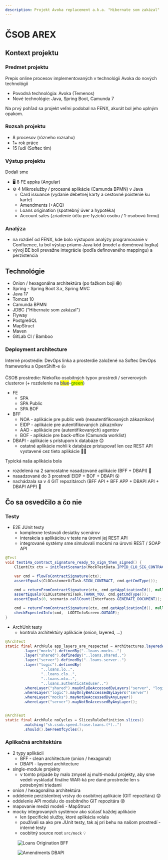 ```yaml
---
description: Projekt Avoka replacement a.k.a. "Hibernate som zakázal"
---
```


# ČSOB AREX

## Kontext projektu

### Predmet projektu

Prepis online procesov implementovaných v technológii Avoka do nových technológií&#x20;

* Povodná technológia: Avoka (Temenos)
* Nové technológie: Java, Spring Boot, Camunda 7

Na prvý pohľad sa projekt veľmi podobal na FENX, akurát bol jeho uplným opakom.

### Rozsah projektu

* 8 procesov (rôzneho rozsahu)
* 1+ rok práce
* 15 ľudí (Softec tím)

### Výstup projektu

Dodali sme

* 🖥️ 8 FE appka (Angular)
* ⚙️ 4 Mikroslužby / procesné aplikácie (Camunda BPMN) v Java
  * Card issuance (vydanie debetnej karty a cestovné poistenie ku karte)
  * Amendments (+ACQ)
  * Loans origination (spotrebný úver a hypotéka)
  * Account sales (zriadenie účtu pre fyzickú osobu / 1-osobovú firmu)

### Analýza

* na rozdieľ od FENX, kde bolo výstupom analýzy programovanie v Confluence, tu bol výstup priamo Java kód (model a doménová logika)
* vývoj BE boli prevažne integrácie (podľa definovaného mappingu) a perzistencia

## Technológie

* Onion / hexagonálna architektúra (po ťažkom boji 😁)
* Spring - Spring Boot 3.x, Spring MVC
* Java 17
* Tomcat 10
* Camunda BPMN
* JDBC ("Hibernate som zakázal")
* Flyway
* PostgreSQL
* MapStruct
* Maven
* GitLab CI / Bamboo

### Deployment architecture

Interné prostredie: DevOps linka a prosterdie založené na Softec DevOps frameworku a OpenShift-e 👍

ČSOB prostredie: Niekoľko osobitných typov prostredí / serverových clusterov (+ rozdelenie na <mark style="color:blue;">blue</mark>-<mark style="color:green;">green</mark>)

* FE
  * SPA
  * SPA Public
  * SPA BOF
* BFF&#x20;
  * NOA - aplikácie pre public web (neautentifikovaných zákazníkov)
  * EIDP - aplikácie pre autentifikovaných zákazníkov
  * AAD - aplikácie pre (autentifikovaných) agentov
  * BOF - aplikácie pre back-office (Camunda worklist)
* DBAPI - aplikácie s prístupom k databáze 😊
  * ostatné aplikácie mohli k databáze pristupovať len cez REST API vystavené cez tieto aplikácie 🤷‍♂️

Typická naša aplikácia bola&#x20;

* rozdelená na 2 samostatne nasadzované aplikácie (BFF + DBAPI) 🤔
* nasadzované do 3 prostredí EIDP + BOF + DBAPI 😮
* nachádzala sa v 4 GIT repozitároch (BFF API + BFF APP + DBAPI API + DBAPI APP) 🤯

## Čo sa osvedčilo a čo nie

### Testy

* E2E JUnit testy&#x20;
  * komplexne testovali desiatky scenárov
  * interakcia s aplikáciou v teste na úrovni jej REST API&#x20;
  * integrované systémy sme simulovali mockmi na úrovni REST / SOAP API

```java
@Test
void test14a_contract_signature_ready_to_sign_then_signed() {
    ClientCtx ctx = initTestScenario(MockTestData.IPPID_CLO_SIG_CONTRACT_READY_TO_SIGN);

    var cmd = flowToContractSignature(ctx);
    assertEquals(CLOCustomerUiTask.SIGN_CONTRACT, cmd.getCmdType());

    cmd = returnFromContractSignature(ctx, cmd.getApplicationId(), null);
    assertEquals(CLOCustomerUiTask.THANK_YOU, cmd.getCmdType());
    assertEquals(0, scenario.callCount(Interfaces.GENERATE_DOCUMENT));

    cmd = returnFromContractSignature(ctx, cmd.getApplicationId(), null);
    checkExpectedInfo(cmd,  LODTInfoScreen.OUTAGE);
}
```

* ArchUnit testy
  * kontrola architektúry aplikácie (onion, layered, ...)

```java
@ArchTest
static final ArchRule app_layers_are_respected = Architectures.layeredArchitecture().consideringAllDependencies()
        .layer("mocks").definedBy("..loans.mocks..")
        .layer("shared").definedBy("..loans.shared..")
        .layer("server").definedBy("..loans.server..")
        .layer("logic").definedBy(
                "..loans.lo..",
                "..loans.clo..",
                "..loans.mlo..",
                "..loans.authenticateduser..")
        .whereLayer("shared").mayOnlyBeAccessedByLayers("server", "logic")
        .whereLayer("logic").mayOnlyBeAccessedByLayers("server")
        .whereLayer("mocks").mayNotBeAccessedByAnyLayer()
        .whereLayer("server").mayNotBeAccessedByAnyLayer();


@ArchTest
static final ArchRule noCycles = SlicesRuleDefinition.slices()
        .matching("sk.csob.speed.frase.loans.(*)..")
        .should().beFreeOfCycles();
```

### Aplikačná architektúra

* 2 typy aplikácii
  * BFF -  clean architecture (onion / hexagonal)
  * DBAPI - layered architecture
* single-module projekty
  * v tomto prípade by malo zmysel aj multi-modul projekty, aby sme vedeli vyskladať finálne WAR-ká pre dané prostredie len s potrebnými triedami
* onion / hexagonálna architektúra
* oddelenie perzistentnej vrstvy do osobitnej aplikácie (GIT repozitára) 😡
* oddelenie API modulu do osobitného GIT repozitára 😡
* mapovanie medzi modeli - MapStruct&#x20;
* mocky integrovaných systémov ako súčasť každej aplikácie
  * len špecifické služby, ktoré aplikácia volala&#x20;
  * používali sa ako pre JUnit testy, tak aj pri behu na našom prostredí - interné testy
  * osobitný source root `src/mock` 💡



<div><figure><img src=".gitbook/assets/loans.png" alt="Loans Origination BFF"><figcaption></figcaption></figure> <figure><img src=".gitbook/assets/ame-db (1).png" alt="Amendments DBAPI"><figcaption></figcaption></figure></div>

